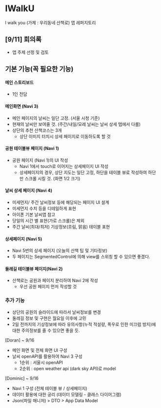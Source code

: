# IWalkU
I walk you (가제 : 우리동네 산책로) 앱 레퍼지토리


## [9/11] 회의록
- 앱 주제 선정 및 검토

## 기본 기능(꼭 필요한 기능)
#### 메인 스토리보드 
- 1인 전담

#### 메인화면 (Navi 3)
- 메인 페이지의 날씨는 일단 고정. (서울 시청 기준)
- 현재의 날씨만 보여줄 것. (주간/내일/모레 날씨는 날씨 상세 탭에서 다룸)
- 상단의 추천 산책코스는 3개
  - 상단 이미지 터치시 상세 페이지로 이동하도록 할 것

#### 공원 테이블뷰 페이지 (Navi 1) 
- 공원 페이지 (Navi 1)의 UI 작성
   - Navi 1에서 touch로 이어지는 상세페이지 UI 작성
   - 상세페이지의 경우, 상단 지도는 일단 고정, 하단을 테이블 뷰로 작성하여 하단만 스크롤 시킬 것. (화면 1/2 크기)
 
#### 날씨 상세 페이지 (Navi 4)
- 미세먼지/ 주간 날씨정보 등에 해당되는 페이지 UI 설계
- 미세먼지 수치 등을 디테일하게 표현
- 아이폰 기본 날씨앱 참고
- 당일의 시간 별 표현(가로 스크롤)은 제외
- 주간 날씨(최대/최저) 기상정보(흐림, 맑음) 테이블 표현 

#### 상세페이지 (Navi 5)   
- Navi 5번의 상세 페이지 (오늘의 산책 팁 및 기타정보)
- 두 페이지는 SegmentedControl에 의해 view를 스위칭 할 수 있으면 좋겠다.

#### 둘레길 테이블뷰 페이지(Navi 2)   
- 산책로는 공원과 페이지 분리하여 Navi 2에 작성
   - 우선 공원 페이지 먼저 작성할 것

### 추가 기능
- 상단의 공원의 슬라이드에 따라서 날씨정보를 변경
- 둘레길 정보 및 구현은 월요일 이후에 고민
- 2일 전까지의 기상정보에 따라 유의사항(누적 적설량, 폭우로 인한 미끄럼 방지)에 대한 주의정보를 줄 수 있으면 좋을 듯.


[Doran] ~ 9/16
- 메인 화면 및 전체 화면 UI 구성 
- 날씨 openAPI를 활용하여 Navi 3 구성 
    - 1순위 : 서울시 openAPI
    - 2순위 : open weather api (dark sky API)로 model 


[Dominic] ~ 9/16
- Navi 1 구성 (전체 테이블 뷰 / 상세페이지)
- 데이터 활용에 대한 궁리 (데이터 모델링 - 클래스 다이어그램)
- Json(파일 매니저) > DTO > App Data Model
